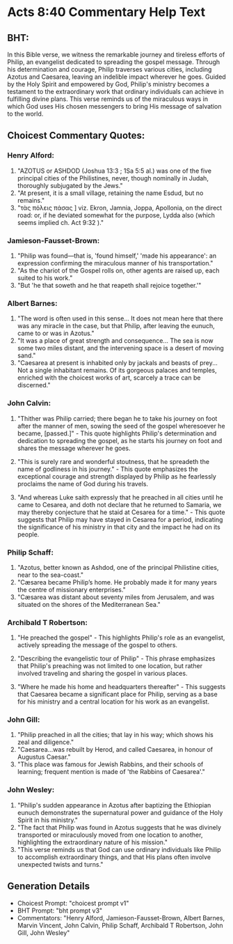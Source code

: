 # Acts 8:40 Commentary Help Text

## BHT:
In this Bible verse, we witness the remarkable journey and tireless efforts of Philip, an evangelist dedicated to spreading the gospel message. Through his determination and courage, Philip traverses various cities, including Azotus and Caesarea, leaving an indelible impact wherever he goes. Guided by the Holy Spirit and empowered by God, Philip's ministry becomes a testament to the extraordinary work that ordinary individuals can achieve in fulfilling divine plans. This verse reminds us of the miraculous ways in which God uses His chosen messengers to bring His message of salvation to the world.

## Choicest Commentary Quotes:
### Henry Alford:
1. "AZOTUS or ASHDOD (Joshua 13:3 ; 1Sa 5:5 al.) was one of the five principal cities of the Philistines, never, though nominally in Judah, thoroughly subjugated by the Jews."
2. "At present, it is a small village, retaining the name Esdud, but no remains."
3. "τὰς πόλεις πάσας ] viz. Ekron, Jamnia, Joppa, Apollonia, on the direct road: or, if he deviated somewhat for the purpose, Lydda also (which seems implied ch. Act 9:32 )."

### Jamieson-Fausset-Brown:
1. "Philip was found—that is, 'found himself,' 'made his appearance': an expression confirming the miraculous manner of his transportation."
2. "As the chariot of the Gospel rolls on, other agents are raised up, each suited to his work."
3. "But 'he that soweth and he that reapeth shall rejoice together.'"

### Albert Barnes:
1. "The word is often used in this sense... It does not mean here that there was any miracle in the case, but that Philip, after leaving the eunuch, came to or was in Azotus."
2. "It was a place of great strength and consequence... The sea is now some two miles distant, and the intervening space is a desert of moving sand."
3. "Caesarea at present is inhabited only by jackals and beasts of prey... Not a single inhabitant remains. Of its gorgeous palaces and temples, enriched with the choicest works of art, scarcely a trace can be discerned."

### John Calvin:
1. "Thither was Philip carried; there began he to take his journey on foot after the manner of men, sowing the seed of the gospel wheresoever he became, [passed.]" - This quote highlights Philip's determination and dedication to spreading the gospel, as he starts his journey on foot and shares the message wherever he goes.

2. "This is surely rare and wonderful stoutness, that he spreadeth the name of godliness in his journey." - This quote emphasizes the exceptional courage and strength displayed by Philip as he fearlessly proclaims the name of God during his travels.

3. "And whereas Luke saith expressly that he preached in all cities until he came to Cesarea, and doth not declare that he returned to Samaria, we may thereby conjecture that he staid at Cesarea for a time." - This quote suggests that Philip may have stayed in Cesarea for a period, indicating the significance of his ministry in that city and the impact he had on its people.

### Philip Schaff:
1. "Azotus, better known as Ashdod, one of the principal Philistine cities, near to the sea-coast." 
2. "Cæsarea became Philip’s home. He probably made it for many years the centre of missionary enterprises."
3. "Cæsarea was distant about seventy miles from Jerusalem, and was situated on the shores of the Mediterranean Sea."

### Archibald T Robertson:
1. "He preached the gospel" - This highlights Philip's role as an evangelist, actively spreading the message of the gospel to others.

2. "Describing the evangelistic tour of Philip" - This phrase emphasizes that Philip's preaching was not limited to one location, but rather involved traveling and sharing the gospel in various places.

3. "Where he made his home and headquarters thereafter" - This suggests that Caesarea became a significant place for Philip, serving as a base for his ministry and a central location for his work as an evangelist.

### John Gill:
1. "Philip preached in all the cities; that lay in his way; which shows his zeal and diligence."
2. "Caesarea...was rebuilt by Herod, and called Caesarea, in honour of Augustus Caesar."
3. "This place was famous for Jewish Rabbins, and their schools of learning; frequent mention is made of 'the Rabbins of Caesarea'."

### John Wesley:
1. "Philip's sudden appearance in Azotus after baptizing the Ethiopian eunuch demonstrates the supernatural power and guidance of the Holy Spirit in his ministry."
2. "The fact that Philip was found in Azotus suggests that he was divinely transported or miraculously moved from one location to another, highlighting the extraordinary nature of his mission."
3. "This verse reminds us that God can use ordinary individuals like Philip to accomplish extraordinary things, and that His plans often involve unexpected twists and turns."


## Generation Details
- Choicest Prompt: "choicest prompt v1"
- BHT Prompt: "bht prompt v3"
- Commentators: "Henry Alford, Jamieson-Fausset-Brown, Albert Barnes, Marvin Vincent, John Calvin, Philip Schaff, Archibald T Robertson, John Gill, John Wesley"
